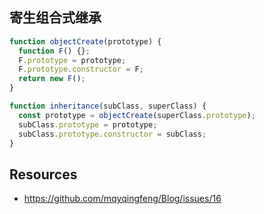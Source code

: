 ## 寄生组合式继承
```javascript
function objectCreate(prototype) {
  function F() {};
  F.prototype = prototype;
  F.prototype.constructor = F;
  return new F();
}

function inheritance(subClass, superClass) {
  const prototype = objectCreate(superClass.prototype);
  subClass.prototype = prototype;
  subClass.prototype.constructor = subClass;
}
```
## Resources
- https://github.com/mqyqingfeng/Blog/issues/16
